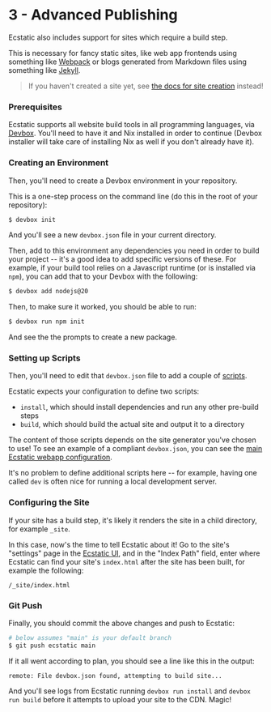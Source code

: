 # 3 - Advanced Publishing

Ecstatic also includes support for sites which require a build step.

This is necessary for fancy static sites, like web app frontends using something like [Webpack](https://webpack.js.org/) or blogs generated from Markdown files using something like [Jekyll](https://jekyllrb.com/).

> If you haven't created a site yet, see [the docs for site creation](./creating.md) instead!

### Prerequisites

Ecstatic supports all website build tools in all programming languages, via [Devbox](https://www.jetify.com/devbox). You'll need to have it and Nix installed in order to continue (Devbox installer will take care of installing Nix as well if you don't already have it).

### Creating an Environment

Then, you'll need to create a Devbox environment in your repository.

This is a one-step process on the command line (do this in the root of your repository):

```sh
$ devbox init
```

And you'll see a new `devbox.json` file in your current directory.

Then, add to this environment any dependencies you need in order to build your project -- it's a good idea to add specific versions of these. For example, if your build tool relies on a Javascript runtime (or is installed via `npm`), you can add that to your Devbox with the following:

```sh
$ devbox add nodejs@20
```

Then, to make sure it worked, you should be able to run:

```sh
$ devbox run npm init
```

And see the the prompts to create a new package.

### Setting up Scripts

Then, you'll need to edit that `devbox.json` file to add a couple of [scripts](https://www.jetify.com/docs/devbox/guides/scripts/).

Ecstatic expects your configuration to define two scripts:

* `install`, which should install dependencies and run any other pre-build steps
* `build`, which should build the actual site and output it to a directory

The content of those scripts depends on the site generator you've chosen to use! To see an example of a compliant `devbox.json`, you can see the [main Ecstatic webapp configuration](https://github.com/ecstaticsites/js/blob/main/devbox.json).

It's no problem to define additional scripts here -- for example, having one called `dev` is often nice for running a local development server.

### Configuring the Site

If your site has a build step, it's likely it renders the site in a child directory, for example `_site`.

In this case, now's the time to tell Ecstatic about it! Go to the site's "settings" page in the [Ecstatic UI](https://app.ecstaticsites.org/#/sites), and in the "Index Path" field, enter where Ecstatic can find your site's `index.html` after the site has been built, for example the following:

```
/_site/index.html
```

### Git Push

Finally, you should commit the above changes and push to Ecstatic:

```sh
# below assumes "main" is your default branch
$ git push ecstatic main
```

If it all went according to plan, you should see a line like this in the output:

```
remote: File devbox.json found, attempting to build site...
```

And you'll see logs from Ecstatic running `devbox run install` and `devbox run build` before it attempts to upload your site to the CDN. Magic!
